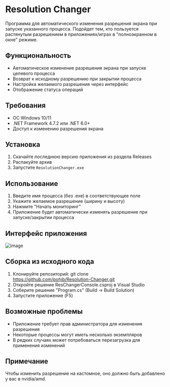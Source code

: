 # Resolution Changer

Программа для автоматического изменения разрешения экрана при запуске указанного процесса. Подойдет тем, кто пользуется растянутым разрешением в приложениях/играх в "полноэкранном в окне" режиме.

## Функциональность

- Автоматическое изменение разрешения экрана при запуске целевого процесса
- Возврат к исходному разрешению при закрытии процесса
- Настройка желаемого разрешения через интерфейс
- Отображение статуса операций

## Требования

- ОС Windows 10/11
- .NET Framework 4.7.2 или .NET 6.0+
- Доступ к изменению разрешения экрана

## Установка

1. Скачайте последнюю версию приложения из раздела Releases
2. Распакуйте архив
3. Запустите `ResolutionChanger.exe`

## Использование

1. Введите имя процесса (без .exe) в соответствующее поле
2. Укажите желаемое разрешение (ширину и высоту)
3. Нажмите "Начать мониторинг"
4. Приложение будет автоматически изменять разрешение при запуске/закрытии процесса

## Интерфейс приложения

![image](https://github.com/user-attachments/assets/0ec0a398-53f6-403b-85a0-0f81ff7f1832)

## Сборка из исходного кода

1. Клонируйте репозиторий: git clone https://github.com/pohib/Resolution-Changer.git
2. Откройте решение ResChangerConsole.csproj в Visual Studio
3. Соберите решение "Program.cs" (Build → Build Solution)
4. Запустите приложение (F5)

## Возможные проблемы

- Приложение требует прав администратора для изменения разрешения
- Некоторые процессы могут иметь несколько экземпляров
- В редких случаях может потребоваться перезагрузка для применения изменений

## Примечание
Чтобы изменить разрешение на кастомное, оно должно быть добавлено у вас в nvidia/amd.
